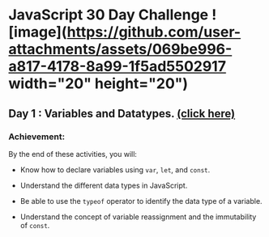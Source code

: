 # JavaScript 30 Day Challenge ![image](https://github.com/user-attachments/assets/069be996-a817-4178-8a99-1f5ad5502917 width="20" height="20")


## Day 1 : Variables and Datatypes.  [(click here)](Day1.js)

### Achievement:
By the end of these activities, you will:

- Know how to declare variables using `var`, `let`, and `const`.

- Understand the different data types in JavaScript.

- Be able to use the `typeof` operator to identify the data type of a variable.

- Understand the concept of variable reassignment and the immutability of `const`.
